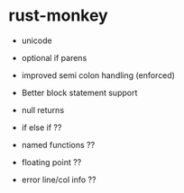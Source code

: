 # rust-monkey

- unicode
- optional if parens
- improved semi colon handling (enforced)
- Better block statement support
- null returns

- if else if ??
- named functions ??
- floating point ??
- error line/col info ??
